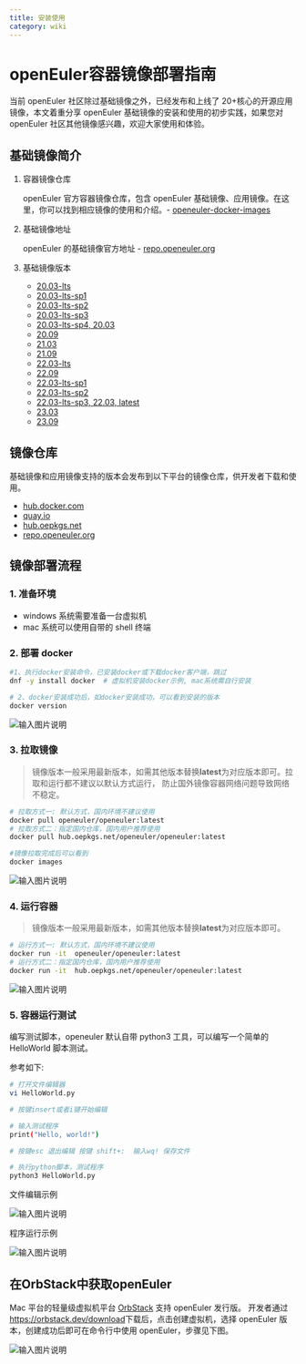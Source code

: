 ```yaml
---
title: 安装使用
category: wiki
---
```


# openEuler容器镜像部署指南

当前 openEuler 社区除过基础镜像之外，已经发布和上线了 20+核心的开源应用镜像，本文着重分享 openEuler 基础镜像的安装和使用的初步实践，如果您对 openEuler 社区其他镜像感兴趣，欢迎大家使用和体验。

## 基础镜像简介

1. 容器镜像仓库

   openEuler 官方容器镜像仓库，包含 openEuler 基础镜像、应用镜像。在这里，你可以找到相应镜像的使用和介绍。- [openeuler-docker-images](https://gitee.com/openeuler/openeuler-docker-images)

2. 基础镜像地址

   openEuler 的基础镜像官方地址 - [repo.openeuler.org](https://repo.openeuler.org/)

3. 基础镜像版本

   - [20.03-lts](https://repo.openeuler.org/openEuler-20.03-LTS/docker_img/)
   - [20.03-lts-sp1](https://repo.openeuler.org/openEuler-20.03-LTS-SP1/docker_img/)
   - [20.03-lts-sp2](https://repo.openeuler.org/openEuler-20.03-LTS-SP2/docker_img/)
   - [20.03-lts-sp3](https://repo.openeuler.org/openEuler-20.03-LTS-SP3/docker_img/)
   - [20.03-lts-sp4, 20.03](https://repo.openeuler.org/openEuler-20.03-LTS-SP4/docker_img/)
   - [20.09](https://archives.openeuler.openatom.cn/openEuler-20.09/docker_img/)
   - [21.03](https://archives.openeuler.openatom.cn/openEuler-21.03/docker_img/)
   - [21.09](https://archives.openeuler.openatom.cn/openEuler-21.09/docker_img/)
   - [22.03-lts](https://repo.openeuler.org/openEuler-22.03-LTS/docker_img/)
   - [22.09](https://archives.openeuler.openatom.cn/openEuler-22.09/docker_img/)
   - [22.03-lts-sp1](https://repo.openeuler.org/openEuler-22.03-LTS-SP1/docker_img/)
   - [22.03-lts-sp2](https://repo.openeuler.org/openEuler-22.03-LTS-SP2/docker_img/)
   - [22.03-lts-sp3, 22.03, latest](https://repo.openeuler.org/openEuler-22.03-LTS-SP3/docker_img/)
   - [23.03](https://repo.openeuler.org/openEuler-23.03/docker_img/)
   - [23.09](https://repo.openeuler.org/openEuler-23.09/docker_img/)

## 镜像仓库

基础镜像和应用镜像支持的版本会发布到以下平台的镜像仓库，供开发者下载和使用。

- [hub.docker.com](https://hub.docker.com/)
- [quay.io](https://quay.io/)
- [hub.oepkgs.net](https://hub.oepkgs.net/)
- [repo.openeuler.org](https://repo.openeuler.org/)

## 镜像部署流程

### 1. 准备环境

- windows 系统需要准备一台虚拟机
- mac 系统可以使用自带的 shell 终端

### 2. 部署 docker

```bash
#1、执行docker安装命令，已安装docker或下载docker客户端，跳过
dnf -y install docker  # 虚拟机安装docker示例, mac系统需自行安装

# 2、docker安装成功后，如docker安装成功，可以看到安装的版本
docker version
```

![输入图片说明](./images/c01.png)

### 3. 拉取镜像

> 镜像版本一般采用最新版本，如需其他版本替换**latest**为对应版本即可。拉取和运行都不建议以默认方式运行， 防止国外镜像容器网络问题导致网络不稳定。

```bash
# 拉取方式一: 默认方式，国内环境不建议使用
docker pull openeuler/openeuler:latest
# 拉取方式二：指定国内仓库，国内用户推荐使用
docker pull hub.oepkgs.net/openeuler/openeuler:latest
```

```bash
#镜像拉取完成后可以看到
docker images
```

![输入图片说明](./images/c02.png)

### 4. 运行容器

> 镜像版本一般采用最新版本，如需其他版本替换**latest**为对应版本即可。

```bash
# 运行方式一: 默认方式，国内环境不建议使用
docker run -it  openeuler/openeuler:latest
# 运行方式二：指定国内仓库，国内用户推荐使用
docker run -it  hub.oepkgs.net/openeuler/openeuler:latest
```

![输入图片说明](./images/c03.png)

### 5. 容器运行测试

编写测试脚本，openeuler 默认自带 python3 工具，可以编写一个简单的 HelloWorld 脚本测试。

参考如下:

```bash
# 打开文件编辑器
vi HelloWorld.py
```

```bash
# 按键insert或者i键开始编辑
```

```bash
# 输入测试程序
print("Hello, world!")
```

```bash
# 按键esc 退出编辑 按键 shift+:  输入wq! 保存文件
```

```bash
# 执行python脚本，测试程序
python3 HelloWorld.py
```

文件编辑示例

![输入图片说明](./images/c04.png)

程序运行示例

![输入图片说明](./images/c05.png)

## 在OrbStack中获取openEuler

Mac 平台的轻量级虚拟机平台 [OrbStack](https://orbstack.dev/) 支持 openEuler 发行版。
开发者通过<https://orbstack.dev/download>下载后，点击创建虚拟机，选择 openEuler 版本，创建成功后即可在命令行中使用 openEuler，步骤见下图。

![输入图片说明](./images/c06.png)
